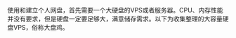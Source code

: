 
使用和建立个人网盘，首先需要一个大硬盘的VPS或者服务器。CPU、内存性能并没有要求，但是硬盘一定要足够大，满意储存需求。以下为收集整理的大容量硬盘VPS，俗称大盘鸡。


<!--stackedit_data:
eyJoaXN0b3J5IjpbMTU4MTcwMTk3MF19
-->